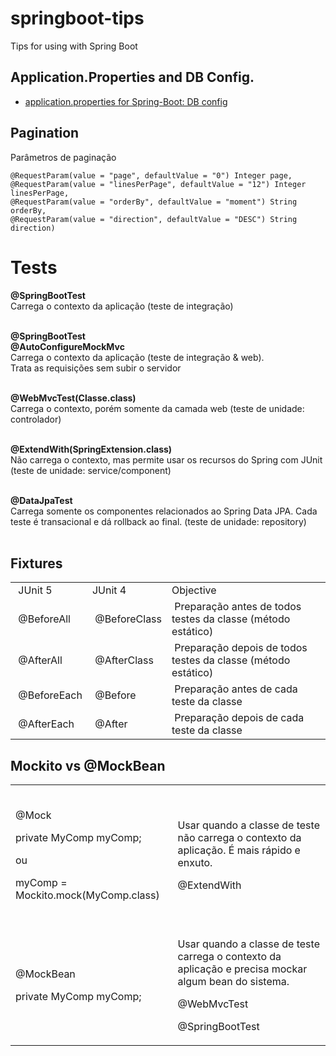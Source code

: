 # springboot-tips
Tips for using with Spring Boot

## Application.Properties and DB Config.
- [application.properties for Spring-Boot: DB config](https://github.com/carlosjunior1983/application.properties)


## Pagination

Parâmetros de paginação
```
@RequestParam(value = "page", defaultValue = "0") Integer page,
@RequestParam(value = "linesPerPage", defaultValue = "12") Integer linesPerPage,
@RequestParam(value = "orderBy", defaultValue = "moment") String orderBy,
@RequestParam(value = "direction", defaultValue = "DESC") String direction)

```


# Tests

<strong>@SpringBootTest</strong><br>
Carrega o contexto da aplicação (teste de integração)<br><br>

<strong>@SpringBootTest<br>
@AutoConfigureMockMvc</strong><br>
Carrega o contexto da aplicação (teste de integração & web). <br>
Trata as requisições sem subir o servidor<br><br>

<strong>@WebMvcTest(Classe.class)</strong><br>
Carrega o contexto, porém somente da camada web (teste de unidade: controlador)<br><br>

<strong>@ExtendWith(SpringExtension.class)</strong><br>
Não carrega o contexto, mas permite usar os recursos do Spring com JUnit (teste de unidade: service/component)<br><br>

<strong>@DataJpaTest</strong><br>
Carrega somente os componentes relacionados ao Spring Data JPA. Cada teste é transacional e dá rollback ao final. (teste de unidade: repository)<br><br>


## Fixtures 

<table>
<tbody>
<tr style="height: 23px;">
<td style="height: 23px;strong">&nbsp;JUnit 5&nbsp;</td>
<td style="height: 23px;">JUnit 4</td>
<td style="height: 23px;">Objective</td>
</tr>
<tr style="height: 23.5px;">
<td style="height: 23.5px;">&nbsp;<span style="font-weight: 400;">@BeforeAll</span></td>
<td style="height: 23.5px;">&nbsp;<span style="font-weight: 400;">@BeforeClass</span></td>
<td style="height: 23.5px;">&nbsp;<span style="font-weight: 400;">Prepara&ccedil;&atilde;o antes de todos testes da classe (m&eacute;todo est&aacute;tico)</span></td>
</tr>
<tr style="height: 23px;">
<td style="height: 23px;">&nbsp;<span style="font-weight: 400;">@AfterAll</span></td>
<td style="height: 23px;">&nbsp;<span style="font-weight: 400;">@AfterClass</span></td>
<td style="height: 23px;">&nbsp;<span style="font-weight: 400;">Prepara&ccedil;&atilde;o depois de todos testes da classe (m&eacute;todo est&aacute;tico)</span></td>
</tr>
<tr style="height: 23px;">
<td style="height: 23px;">&nbsp;<span style="font-weight: 400;">@BeforeEach</span></td>
<td style="height: 23px;">&nbsp;<span style="font-weight: 400;">@Before</span></td>
<td style="height: 23px;">&nbsp;<span style="font-weight: 400;">Prepara&ccedil;&atilde;o antes de cada teste da classe </span></td>
</tr>
<tr style="height: 23px;">
<td style="height: 23px;">&nbsp;<span style="font-weight: 400;">@AfterEach</span></td>
<td style="height: 23px;">&nbsp;<span style="font-weight: 400;">@After</span></td>
<td style="height: 23px;">&nbsp;<span style="font-weight: 400;">Prepara&ccedil;&atilde;o depois de cada teste da classe </span></td>
</tr>
</tbody>
</table>

## Mockito vs @MockBean
<table>
<tbody>
<tr>
<td>&nbsp;
<p><span style="font-weight: 400;">@Mock</span></p>
<p><span style="font-weight: 400;">private MyComp myComp;</span></p>
<p><span style="font-weight: 400;">ou&nbsp;</span></p>
<p><span style="font-weight: 400;">myComp = Mockito.mock(MyComp.class)</span></p>
</td>
<td>&nbsp;
<p><span style="font-weight: 400;">Usar quando a classe de teste n&atilde;o carrega o contexto da aplica&ccedil;&atilde;o. &Eacute; mais r&aacute;pido e enxuto.</span></p>
<p><span style="font-weight: 400;">@ExtendWith</span></p>
</td>
</tr>
<tr>
<td>&nbsp;
<p><span style="font-weight: 400;">@MockBean</span></p>
<p><span style="font-weight: 400;">private MyComp myComp;</span></p>
</td>
<td>&nbsp;
<p><span style="font-weight: 400;">Usar quando a classe de teste carrega o contexto da aplica&ccedil;&atilde;o e precisa mockar algum bean do sistema.</span></p>
<p><span style="font-weight: 400;">@WebMvcTest</span></p>
<p><span style="font-weight: 400;">@SpringBootTest</span></p>
</td>
</tr>
</tbody>
</table>




